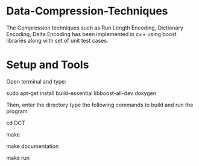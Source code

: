 # Data-Compression-Techniques
The Compression techniques such as Run Length Encoding, Dictionary Encoding, Delta Encoding has been implemented in c++ using boost libraries along with set of unit test cases.

# Setup and Tools
Open terminal and type:

   sudo apt-get install build-essential libboost-all-dev doxygen

Then, enter the directory type the following commands to build and run the program:

   cd DCT

   make

   make documentation

   make run

